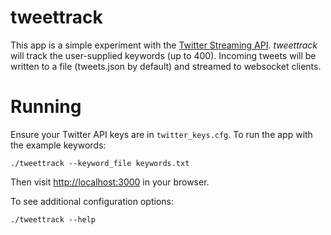 tweettrack
==========

This app is a simple experiment with the [Twitter Streaming API](https://dev.twitter.com/docs/api/streaming). *tweettrack* will track the user-supplied keywords (up to 400). Incoming tweets will be written to a file (tweets.json by default) and streamed to websocket clients.

Running
=======

Ensure your Twitter API keys are in `twitter_keys.cfg`. To run the app with the example keywords:
    
    ./tweettrack --keyword_file keywords.txt

Then visit [http://localhost:3000](http://localhost:3000) in your browser.

To see additional configuration options:

	./tweettrack --help